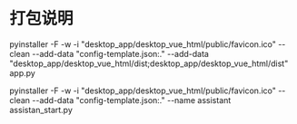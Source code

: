 # 打包说明
pyinstaller -F -w -i "desktop_app/desktop_vue_html/public/favicon.ico" --clean --add-data "config-template.json:."  --add-data "desktop_app/desktop_vue_html/dist;desktop_app/desktop_vue_html/dist" app.py

pyinstaller -F -w -i "desktop_app/desktop_vue_html/public/favicon.ico" --clean --add-data "config-template.json:."  --name assistant assistan_start.py